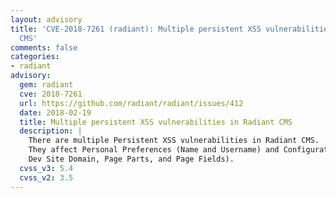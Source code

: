 ```yaml
---
layout: advisory
title: 'CVE-2018-7261 (radiant): Multiple persistent XSS vulnerabilities in Radiant
  CMS'
comments: false
categories:
- radiant
advisory:
  gem: radiant
  cve: 2018-7261
  url: https://github.com/radiant/radiant/issues/412
  date: 2018-02-19
  title: Multiple persistent XSS vulnerabilities in Radiant CMS
  description: |
    There are multiple Persistent XSS vulnerabilities in Radiant CMS.
    They affect Personal Preferences (Name and Username) and Configuration (Site Title,
    Dev Site Domain, Page Parts, and Page Fields).
  cvss_v3: 5.4
  cvss_v2: 3.5
---
```

